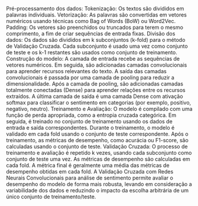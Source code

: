 Pré-processamento dos dados:
Tokenização: Os textos são divididos em palavras individuais.
Vetorização: As palavras são convertidas em vetores numéricos usando técnicas como Bag of Words (BoW) ou Word2Vec.
Padding: Os vetores são preenchidos ou truncados para terem o mesmo comprimento, a fim de criar sequências de entrada fixas.
Divisão dos dados:
Os dados são divididos em k subconjuntos (k-fold) para o método de Validação Cruzada.
Cada subconjunto é usado uma vez como conjunto de teste e os k-1 restantes são usados como conjunto de treinamento.
Construção do modelo:
A camada de entrada recebe as sequências de vetores numéricos.
Em seguida, são adicionadas camadas convolucionais para aprender recursos relevantes do texto.
A saída das camadas convolucionais é passada por uma camada de pooling para reduzir a dimensionalidade.
Após a camada de pooling, são adicionadas camadas totalmente conectadas (Dense) para aprender relações entre os recursos extraídos.
A última camada de saída é uma camada Dense com ativação softmax para classificar o sentimento em categorias (por exemplo, positivo, negativo, neutro).
Treinamento e Avaliação:
O modelo é compilado com uma função de perda apropriada, como a entropia cruzada categórica.
Em seguida, é treinado no conjunto de treinamento usando os dados de entrada e saída correspondentes.
Durante o treinamento, o modelo é validado em cada fold usando o conjunto de teste correspondente.
Após o treinamento, as métricas de desempenho, como acurácia ou F1-score, são calculadas usando o conjunto de teste.
Validação Cruzada:
O processo de treinamento e avaliação é repetido k vezes, usando cada subconjunto como conjunto de teste uma vez.
As métricas de desempenho são calculadas em cada fold.
A métrica final é geralmente uma média das métricas de desempenho obtidas em cada fold.
A Validação Cruzada com Redes Neurais Convolucionais para análise de sentimento permite avaliar o desempenho do modelo de forma mais robusta, levando em consideração a variabilidade dos dados e reduzindo o impacto da escolha arbitrária de um único conjunto de treinamento/teste.